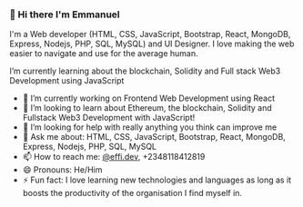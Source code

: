 ### 👋 Hi there I'm Emmanuel

I'm a Web developer (HTML, CSS, JavaScript, Bootstrap, React, MongoDB, Express, Nodejs, PHP, SQL, MySQL) and UI Designer. 
I love making the web easier to navigate and use for the average human.

I’m currently learning about the blockchain, Solidity and Full stack Web3 Development using JavaScript

- 🔭 I’m currently working on Frontend Web Development using React
- 👯 I’m looking to learn about Ethereum, the blockchain, Solidity and Fullstack Web3 Development with JavaScript! 
- 🤔 I’m looking for help with really anything you think can improve me
- 💬 Ask me about: HTML, CSS, JavaScript, Bootstrap, React, MongoDB, Express, Nodejs, PHP, SQL, MySQL
- 📫 How to reach me: <a href="https://instagram.com/effi.dev">@effi.dev</a>, +2348118412819
- 😄 Pronouns: He/Him
- ⚡ Fun fact: I love learning new technologies and languages as long as it boosts the productivity of the organisation I find myself in.

